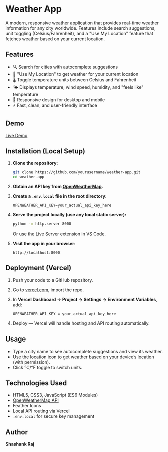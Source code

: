 # Weather App

A modern, responsive weather application that provides real-time weather information for any city worldwide. Features include search suggestions, unit toggling (Celsius/Fahrenheit), and a "Use My Location" feature that fetches weather based on your current location.

## Features

- 🔍 Search for cities with autocomplete suggestions  
- 📍 "Use My Location" to get weather for your current location  
- 🌡️ Toggle temperature units between Celsius and Fahrenheit  
- 🌤️ Displays temperature, wind speed, humidity, and "feels like" temperature  
- 📱 Responsive design for desktop and mobile  
- ⚡ Fast, clean, and user-friendly interface  

## Demo

[Live Demo](https://weather-app-zeta-three-62.vercel.app/)

## Installation (Local Setup)

1. **Clone the repository:**
   ```bash
   git clone https://github.com/yourusername/weather-app.git
   cd weather-app
   ```

2. **Obtain an API key from [OpenWeatherMap](https://openweathermap.org/api).**

3. **Create a `.env.local` file in the root directory:**
   ```
   OPENWEATHER_API_KEY=your_actual_api_key_here
   ```

4. **Serve the project locally (use any local static server):**
   ```bash
   python -m http.server 8000
   ```

   Or use the Live Server extension in VS Code.

5. **Visit the app in your browser:**
   ```
   http://localhost:8000
   ```

## Deployment (Vercel)

1. Push your code to a GitHub repository.

2. Go to [vercel.com](https://vercel.com), import the repo.

3. In **Vercel Dashboard → Project → Settings → Environment Variables**, add:
   ```
   OPENWEATHER_API_KEY = your_actual_api_key_here
   ```

4. Deploy — Vercel will handle hosting and API routing automatically.

## Usage

- Type a city name to see autocomplete suggestions and view its weather.
- Use the location icon to get weather based on your device’s location (with permission).
- Click °C/°F toggle to switch units.

## Technologies Used

- HTML5, CSS3, JavaScript (ES6 Modules)
- [OpenWeatherMap API](https://openweathermap.org/)
- Feather Icons
- Local API routing via Vercel
- `.env.local` for secure key management

## Author

**Shashank Raj**
